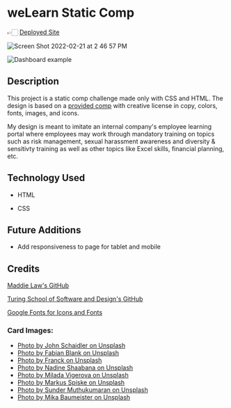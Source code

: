 # weLearn Static Comp

👉🏻 [Deployed Site](https://maddielaw.github.io/StaticComp/)

![Screen Shot 2022-02-21 at 2 46 57 PM](https://user-images.githubusercontent.com/92049763/155029990-92aaccd0-a92e-407a-9a3b-01249328838b.png)


![Dashboard example](https://media0.giphy.com/media/uA1aZEUhu6YhSRAT3b/giphy.gif?cid=790b76113f1dae852e5af04631b6601c0d4566bae1db4132&rid=giphy.gif&ct=g)

## Description
This project is a static comp challenge made only with CSS and HTML. The design is based on a [provided comp](https://frontend.turing.edu/projects/M2-static-comp-challenge.html) with creative license in copy, colors, fonts, images, and icons. 

My design is meant to imitate an internal company's employee learning portal where employees may work through mandatory training on topics such as risk management, sexual harassment awareness and diversity & sensitivty training as well as other topics like Excel skills, financial planning, etc.

## Technology Used

- HTML

- CSS

## Future Additions
- Add responsiveness to page for tablet and mobile

## Credits
[Maddie Law's GitHub](https://github.com/maddielaw)

[Turing School of Software and Design's GitHub](https://github.com/turingschool-examples)

[Google Fonts for Icons and Fonts](https://fonts.google.com/)

### Card Images:
  - [Photo by John Schaidler on Unsplash](https://unsplash.com/@schaidler?utm_source=unsplash&utm_medium=referral&utm_content=creditCopyText)
  - [Photo by Fabian Blank on Unsplash](https://unsplash.com/@blankerwahnsinn?utm_source=unsplash&utm_medium=referral&utm_content=creditCopyText)
  - [Photo by Franck on Unsplash](https://unsplash.com/@franckinjapan?utm_source=unsplash&utm_medium=referral&utm_content=creditCopyText)
  - [Photo by Nadine Shaabana on Unsplash](https://unsplash.com/@nadineshaabana?utm_source=unsplash&utm_medium=referral&utm_content=creditCopyText)
  - [Photo by Milada Vigerova on Unsplash](https://unsplash.com/@milada_vigerova?utm_source=unsplash&utm_medium=referral&utm_content=creditCopyText)
  - [Photo by Markus Spiske on Unsplash](https://unsplash.com/@markusspiske?utm_source=unsplash&utm_medium=referral&utm_content=creditCopyText)
  - [Photo by Sunder Muthukumaran on Unsplash](https://unsplash.com/@sunder_2k25?utm_source=unsplash&utm_medium=referral&utm_content=creditCopyText)
  - [Photo by Mika Baumeister on Unsplash](https://unsplash.com/@mbaumi?utm_source=unsplash&utm_medium=referral&utm_content=creditCopyText)
